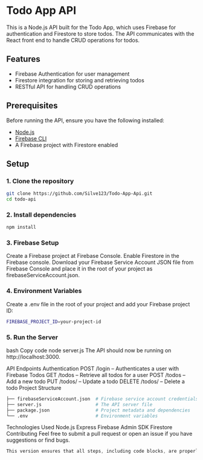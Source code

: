 # Todo App API

This is a Node.js API built for the Todo App, which uses Firebase for authentication and Firestore to store todos. The API communicates with the React front end to handle CRUD operations for todos.

## Features
- Firebase Authentication for user management
- Firestore integration for storing and retrieving todos
- RESTful API for handling CRUD operations

## Prerequisites
Before running the API, ensure you have the following installed:
- [Node.js](https://nodejs.org/)
- [Firebase CLI](https://firebase.google.com/docs/cli)
- A Firebase project with Firestore enabled

## Setup

### 1. Clone the repository
```bash
git clone https://github.com/Silve123/Todo-App-Api.git
cd todo-api
```

### 2. Install dependencies
```bash
npm install
```
### 3. Firebase Setup
Create a Firebase project at Firebase Console.
Enable Firestore in the Firebase console.
Download your Firebase Service Account JSON file from Firebase Console and place it in the root of your project as firebaseServiceAccount.json.
### 4. Environment Variables
Create a .env file in the root of your project and add your Firebase project ID:

```bash
FIREBASE_PROJECT_ID=your-project-id
```
### 5. Run the Server
bash
Copy code
node server.js
The API should now be running on http://localhost:3000.

API Endpoints
Authentication
POST /login – Authenticates a user with Firebase
Todos
GET /todos – Retrieve all todos for a user
POST /todos – Add a new todo
PUT /todos/
– Update a todo
DELETE /todos/
– Delete a todo
Project Structure
```bash
├── firebaseServiceAccount.json  # Firebase service account credentials
├── server.js                    # The API server file
├── package.json                 # Project metadata and dependencies
└── .env                         # Environment variables
```
Technologies Used
Node.js
Express
Firebase Admin SDK
Firestore
Contributing
Feel free to submit a pull request or open an issue if you have suggestions or find bugs.

```css
This version ensures that all steps, including code blocks, are properly formatted in Markdown. Let me know if this works!
```

